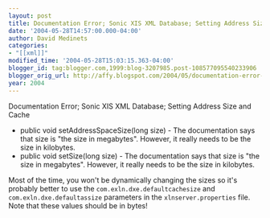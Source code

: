 ```yaml
---
layout: post
title: Documentation Error; Sonic XIS XML Database; Setting Address Size and Cache Size should be KB not MB.
date: '2004-05-28T14:57:00.000-04:00'
author: David Medinets
categories:
- "[[xml]]"
modified_time: '2004-05-28T15:03:15.363-04:00'
blogger_id: tag:blogger.com,1999:blog-3207985.post-108577095540233906
blogger_orig_url: http://affy.blogspot.com/2004/05/documentation-error-sonic-xis-xml.md
year: 2004
---
```


Documentation Error; Sonic XIS XML Database; Setting Address Size and Cache

* public void setAddressSpaceSize(long size) - The documentation says that size is "the size in megabytes". However, it really needs to be the size in kilobytes.
* public void setSize(long size) - The documentation says that size is "the size in megabytes". However, it really needs to be the size in kilobytes.

Most of the time, you won't be dynamically changing the sizes so it's probably better to use the `com.exln.dxe.defaultcachesize` and `com.exln.dxe.defaultassize` parameters in the `xlnserver.properties` file. Note that these values should be in bytes!
